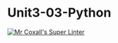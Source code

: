 # Unit3-03-Python
[![Mr Coxall's Super Linter](https://github.com/ICS3U-Programming-FrankFW/Unit3-03-Python/workflows/Mr%20Coxall's%20Super%20Linter/badge.svg)](https://github.com/ICS3U-Programming-FrankFW/Unit3-03-Python/actions/)

